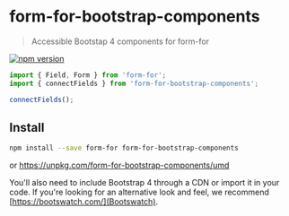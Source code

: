 # form-for-bootstrap-components

> Accessible Bootstap 4 components for form-for

[![npm version](https://img.shields.io/npm/v/form-for-bootstrap-components.svg)](https://www.npmjs.org/package/form-for-bootstrap-components)

```javascript
import { Field, Form } from 'form-for';
import { connectFields } from 'form-for-bootstrap-components';

connectFields();
```

## Install

```sh
npm install --save form-for form-for-bootstrap-components
```

or https://unpkg.com/form-for-bootstrap-components/umd

You'll also need to include Bootstrap 4 through a CDN or import it in your code. If you're looking for
an alternative look and feel, we recommend [https://bootswatch.com/](Bootswatch).

